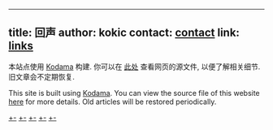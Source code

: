 
---
title: 回声
author: kokic
contact: [contact](/contact.md)
link: [links](/links.md)
---

本站点使用 [Kodama](https://github.com/kokic/kodama) 构建. 
你可以在 [此处](https://github.com/kokic/kokic.github.io) 查看网页的源文件, 以便了解相关细节. 旧文章会不定期恢复. 

This site is built using [Kodama](https://github.com/kokic/kodama).
You can view the source file of this website [here](https://github.com/kokic/kokic.github.io) for more details. Old articles will be restored periodically.

[+-](/mille-plateaux/index.md#:embed)
[+-](/data-structure/index.md#:embed)
[+-](/linear-algebra/index.md#:embed)
[+-](/tutorials/index.md#:embed)
[+-](/daily-surf/index.md#:embed)
